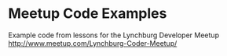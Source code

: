 # Meetup Code Examples
Example code from lessons for the Lynchburg Developer Meetup
http://www.meetup.com/Lynchburg-Coder-Meetup/
